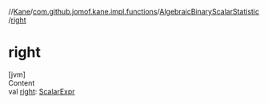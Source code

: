 //[Kane](../../index.md)/[com.github.jomof.kane.impl.functions](../index.md)/[AlgebraicBinaryScalarStatistic](index.md)/[right](right.md)



# right  
[jvm]  
Content  
val [right](right.md): [ScalarExpr](../../com.github.jomof.kane.impl/-scalar-expr/index.md)  



